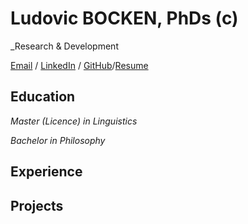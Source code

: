 # Ludovic BOCKEN, PhDs (c)

_Research & Development

[Email](mailto:lbocken@gmail.com) / [LinkedIn](https://www.linkedin.com/in/ludovicbocken/) / [GitHub](https://github.com/lbocken)/[Resume](https://lbocken.github.io/resume/)

## Education
*Master (Licence) in Linguistics*

*Bachelor in Philosophy*

## Experience

## Projects
